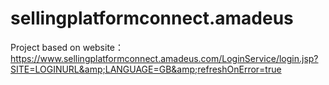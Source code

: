 # sellingplatformconnect.amadeus
Project based on website：https://www.sellingplatformconnect.amadeus.com/LoginService/login.jsp?SITE=LOGINURL&amp;LANGUAGE=GB&amp;refreshOnError=true

